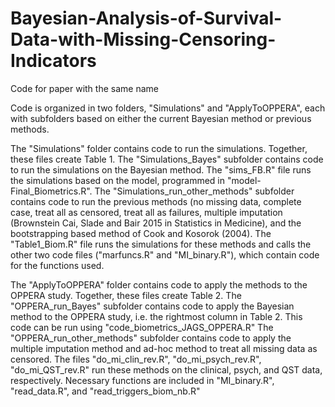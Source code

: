 # Bayesian-Analysis-of-Survival-Data-with-Missing-Censoring-Indicators
Code for paper with the same name

Code is organized in two folders, "Simulations" and "ApplyToOPPERA", each with subfolders based on either the current Bayesian method or previous methods. 

The "Simulations" folder contains code to run the simulations. Together, these files create Table 1.
The "Simulations_Bayes" subfolder contains code to run the simulations on the Bayesian method. The "sims_FB.R" file runs the simulations based on the model, programmed in "model-Final_Biometrics.R". 
The "Simulations_run_other_methods" subfolder contains code to run the previous methods (no missing data, complete case, treat all as censored, treat all as failures, multiple imputation (Brownstein Cai, Slade and Bair 2015 in Statistics in Medicine), and the bootstrapping based method of Cook and Kosorok (2004). The "Table1_Biom.R" file runs the simulations for these methods and calls the other two code files ("marfuncs.R" and "MI_binary.R"), which contain code for the functions used.

The "ApplyToOPPERA" folder contains code to apply the methods to the OPPERA study. Together, these files create Table 2. 
The "OPPERA_run_Bayes" subfolder contains code to apply the Bayesian method to the OPPERA study, i.e. the rightmost column in Table 2. This code can be run using "code_biometrics_JAGS_OPPERA.R"
The "OPPERA_run_other_methods" subfolder contains code to apply the multiple imputation method and ad-hoc method to treat all missing data as censored. The files "do_mi_clin_rev.R", "do_mi_psych_rev.R", "do_mi_QST_rev.R" run these methods on the clinical, psych, and QST data, respectively. Necessary functions are included in "MI_binary.R", "read_data.R", and "read_triggers_biom_nb.R"
